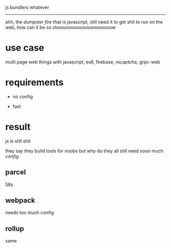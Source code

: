 js bundlers whatever

---

ahh,
the _dumpster fire_ that is javascript,
still need it to get shit to run on the web,
how can it be so _slooooooooooooooooooooow_

# use case

multi page web things with javascript,
es6, firebase, recaptcha, grpc-web

# requirements

- no config

- fast

# result

js is still shit

they say they build tools for noobs but why do they all still need sooo much _config_

## parcel

58s

## webpack

needs too much config

## rollup

same

